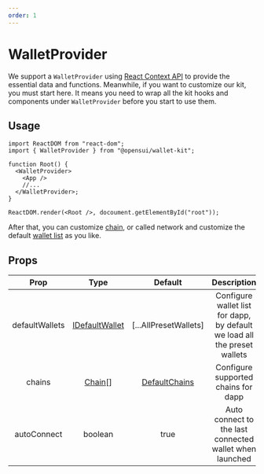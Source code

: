 ```yaml
---
order: 1
---
```


# WalletProvider

We support a `WalletProvider` using [React Context API](https://reactjs.org/docs/context.html#contextprovider) to provide the essential data and functions.
Meanwhile, if you want to customize our kit, you must start here. It means you need to wrap all the kit hooks and components under `WalletProvider` before you start to use them.

## Usage

```
import ReactDOM from "react-dom";
import { WalletProvider } from "@opensui/wallet-kit";

function Root() {
  <WalletProvider>
    <App />
    //...
  </WalletProvider>;
}

ReactDOM.render(<Root />, docoument.getElementById("root"));
```

After that, you can customize [chain](/customize/chain), or called network and customize the default [wallet list](/customize/wallet-list) as you like.


## Props

|             Prop              |                     Type                     |                      Default                       |                                              Description                                               |
| :---------------------------: | :------------------------------------------: | :------------------------------------------------: | :----------------------------------------------------------------------------------------------------: |
|        defaultWallets         | [IDefaultWallet](/customize/types#idefaultwallet) | [...AllPresetWallets] |               Configure wallet list for dapp, by default we load all the preset wallets                |
|            chains             |         [Chain](/customize/types#Chain)[]         |         [DefaultChains](/customize/types#Chain)         |                             Configure supported chains for dapp                             |
|          autoConnect          |                   boolean                    |                        true                        |                        Auto connect to the last connected wallet when launched                         |
